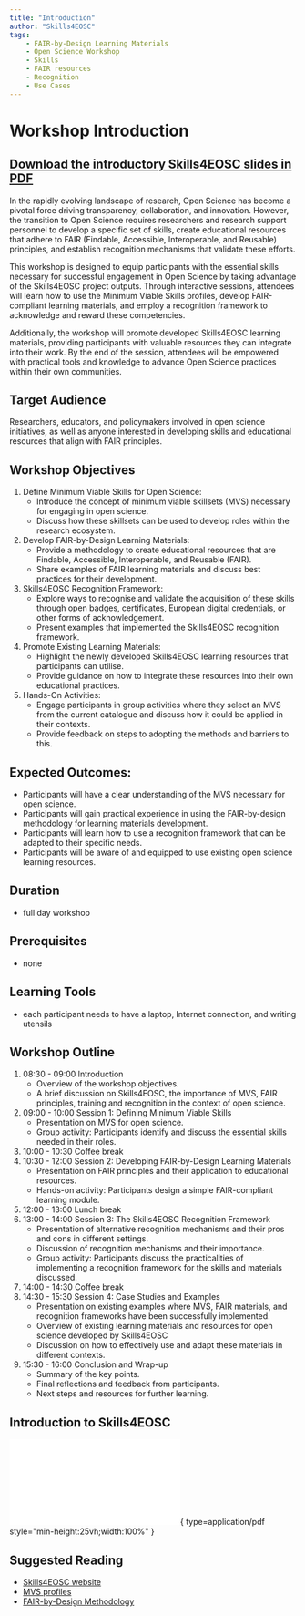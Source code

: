 ```yaml
---
title: "Introduction"
author: "Skills4EOSC"
tags: 
    - FAIR-by-Design Learning Materials
    - Open Science Workshop
    - Skills
    - FAIR resources
    - Recognition
    - Use Cases
---
```


# Workshop Introduction

## [Download the introductory Skills4EOSC slides in PDF](https://github.com/FAIR-by-Design-Methodology/IDCC25workshop/blob/6fd27decab79947ca8f7ddd816e8cefec870b2d1/resources/01%20Introduction/Skills4EOSC%20presentation.pdf)

In the rapidly evolving landscape of research, Open Science has become a pivotal force driving transparency, collaboration, and innovation. However, the transition to Open Science requires researchers and research support personnel to develop a specific set of skills, create educational resources that adhere to FAIR (Findable, Accessible, Interoperable, and Reusable) principles, and establish recognition mechanisms that validate these efforts.

This workshop is designed to equip participants with the essential skills necessary for successful engagement in Open Science by taking advantage of the Skills4EOSC project outputs. Through interactive sessions, attendees will learn how to use the Minimum Viable Skills profiles, develop FAIR-compliant learning materials, and employ a recognition framework to acknowledge and reward these competencies.

Additionally, the workshop will promote developed Skills4EOSC learning materials, providing participants with valuable resources they can integrate into their work. By the end of the session, attendees will be empowered with practical tools and knowledge to advance Open Science practices within their own communities.

## Target Audience

Researchers, educators, and policymakers involved in open science initiatives, as well as anyone interested in developing skills and educational resources that align with FAIR principles.

## Workshop Objectives

1. Define Minimum Viable Skills for Open Science:
    - Introduce the concept of minimum viable skillsets (MVS) necessary for engaging in open science.
    - Discuss how these skillsets can be used to develop roles within the research ecosystem.
2. Develop FAIR-by-Design Learning Materials:
    - Provide a methodology to create educational resources that are Findable, Accessible, Interoperable, and Reusable (FAIR).
    - Share examples of FAIR learning materials and discuss best practices for their development.
3. Skills4EOSC Recognition Framework:
    - Explore ways to recognise and validate the acquisition of these skills through open badges, certificates, European digital credentials, or other forms of acknowledgement.
    - Present examples that implemented the Skills4EOSC recognition framework.
4. Promote Existing Learning Materials:
    - Highlight the newly developed Skills4EOSC learning resources that participants can utilise.
    - Provide guidance on how to integrate these resources into their own educational practices.
5. Hands-On Activities:
    - Engage participants in group activities where they select an MVS from the current catalogue and discuss how it could be applied in their contexts.
    - Provide feedback on steps to adopting the methods and barriers to this.

## Expected Outcomes:

- Participants will have a clear understanding of the MVS necessary for open science.
- Participants will gain practical experience in using the FAIR-by-design methodology for learning materials development.
- Participants will learn how to use a recognition framework that can be adapted to their specific needs.
- Participants will be aware of and equipped to use existing open science learning resources.

## Duration

- full day workshop

## Prerequisites

- none

## Learning Tools

- each participant needs to have a laptop, Internet connection, and writing utensils

## Workshop Outline

1. 08:30 - 09:00 Introduction
    - Overview of the workshop objectives.
    - A brief discussion on Skills4EOSC, the importance of MVS, FAIR principles, training and recognition in the context of open science.
2. 09:00 - 10:00 Session 1: Defining Minimum Viable Skills
    - Presentation on MVS for open science.
    - Group activity: Participants identify and discuss the essential skills needed in their roles.
3. 10:00 - 10:30 Coffee break
4. 10:30 - 12:00 Session 2: Developing FAIR-by-Design Learning Materials
    - Presentation on FAIR principles and their application to educational resources.
    - Hands-on activity: Participants design a simple FAIR-compliant learning module.
5. 12:00 - 13:00 Lunch break
6. 13:00 - 14:00 Session 3: The Skills4EOSC Recognition Framework
    - Presentation of alternative recognition mechanisms and their pros and cons in different settings.
    - Discussion of recognition mechanisms and their importance.
    - Group activity: Participants discuss the practicalities of implementing a recognition framework for the skills and materials discussed.
7. 14:00 - 14:30 Coffee break
8. 14:30 - 15:30 Session 4: Case Studies and Examples
    - Presentation on existing examples where MVS, FAIR materials, and recognition frameworks have been successfully implemented.
    - Overview of existing learning materials and resources for open science developed by Skills4EOSC
    - Discussion on how to effectively use and adapt these materials in different contexts.
9. 15:30 - 16:00 Conclusion and Wrap-up
    - Summary of the key points.
    - Final reflections and feedback from participants.
    - Next steps and resources for further learning.

## Introduction to Skills4EOSC

![Skills4EOSC presentation](../Skills4EOSC%20presentation.pdf){ type=application/pdf style="min-height:25vh;width:100%" }

## Suggested Reading

- [Skills4EOSC website](https://www.skills4eosc.eu/)
- [MVS profiles](https://fair-by-design-methodology.github.io/MVS/latest/)
- [FAIR-by-Design Methodology](https://fair-by-design-methodology.github.io/FAIR-by-Design_Book/)

